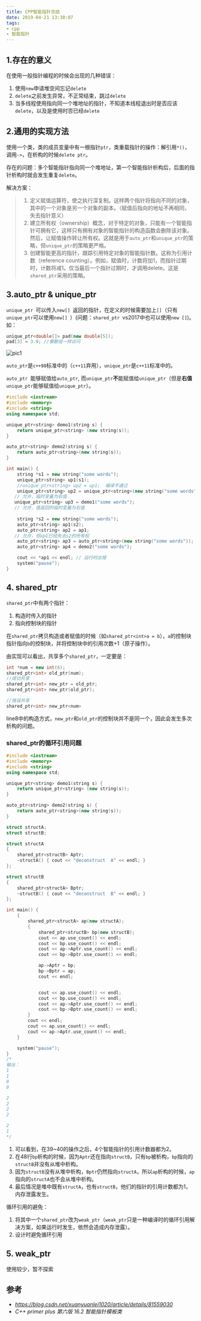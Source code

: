 ```yaml
---
title: CPP智能指针总结
date: 2019-04-21 13:30:07
tags:
- cpp
- 智能指针
---
```


## 1.存在的意义
在使用一般指针编程的时候会出现的几种错误：
1. 使用`new`申请堆空间忘记`delete`
2. `delete`之前发生异常，不正常结束，跳过`delete`
3. 当多线程使用指向同一个堆地址的指针，不知道本线程退出时是否应该`delete`，以及是使用时否已经`delete`

## 2.通用的实现方法
使用一个类，类的成员变量中有一根指针`ptr`，类重载指针的操作：解引用`*()`，调用`->`，在析构的时候`delete ptr`。

存在的问题：多个智能指针指向同一个堆地址，第一个智能指针析构后，后面的指针析构时就会发生重复`delete`。

解决方案：

> 1. 定义赋值运算符，使之执行深复制。这样两个指针将指向不同的对象，其中的一个对象是另一个对象的副本。（赋值后指向的地址不再相同，失去指针意义）
> 2. 建立所有权（ownership）概念，对于特定的对象，只能有一个智能指针可拥有它，这样只有拥有对象的智能指针的构造函数会删除该对象。然后，让赋值操作转让所有权。这就是用于`auto_ptr`和`unique_ptr`的策略，但`unique_ptr`的策略更严格。
> 3. 创建智能更高的指针，跟踪引用特定对象的智能指针数。这称为引用计数（reference counting）。例如，赋值时，计数将加1，而指针过期时，计数将减1。仅当最后一个指针过期时，才调用delete。这是`shared_ptr`采用的策略。

## 3.auto_ptr & unique_ptr 

`unique_ptr `可以传入`new[] `返回的指针，在定义的时候需要加上`[]`（只有`unique_ptr`可以使用`new[] `）(问题：`shared_ptr `vs2017中也可以使用`new []`)。如： 

```c++
unique_ptr<double[]> pad(new double[5]);
pad[3] = 3.9; //像数组一样访问
```

![pic1](CPP智能指针总结/pic1.png)

`auto_ptr`是`c++98`标准中的（`c++11`弃用），`unique_ptr`是`c++11`标准中的。 

`auto_ptr `能够赋值给`auto_ptr`, 而`unique_ptr`**不**能赋值给`unique_ptr`（但是**右值**`unique_ptr`能够赋值给`unique_ptr`）。 

```c++
#include <iostream>
#include <memory>
#include <string>
using namespace std;

unique_ptr<string> demo1(string s) {
	return unique_ptr<string> (new string(s));
}

auto_ptr<string> demo2(string s) {
	return auto_ptr<string>(new string(s));
}

int main() {
	string *s1 = new string("some words");
	unique_ptr<string> up1(s1);
	//unique_ptr<string> up2 = up1;  编译不通过
	unique_ptr<string> up2 = unique_ptr<string>(new string("some words"));
   // 允许，临时变量为右值
   unique_ptr<string> up3 = demo1("some words");
   // 允许，值返回的临时变量为右值
   
	string *s2 = new string("some words");
	auto_ptr<string> ap1(s2);
	auto_ptr<string> ap2 = ap1;
   // 允许，但ap1已经失去s2的所有权
	auto_ptr<string> ap3 = auto_ptr<string>(new string("some words"));
	auto_ptr<string> ap4 = demo2("some words");

	cout << *ap1 << endl; // 运行时出错
	system("pause");
}
```

## 4. shared_ptr

`shared_ptr`中有两个指针：

1. 构造时传入的指针
2. 指向控制块的指针

在`shared_ptr`拷贝构造或者赋值的时候（如`shared_ptr<int>a = b`），`a`的控制块指针指向`b`的控制块，并将控制块中的引用次数+1（原子操作）。

由实现可以看出，共享多个`shared_ptr`，一定要是： 

```c++
int *num = new int(6);
shared_ptr<int> old_ptr(num);
//成功共享
shared_ptr<int> new_ptr = old_ptr;
shared_ptr<int> new_ptr(old_ptr);

//错误共享
shared_ptr<int> new_ptr<num>
```

line8中的构造方式，`new_ptr`和`old_ptr`的控制块并不是同一个，因此会发生多次析构的问题。

### shared_ptr的循环引用问题 

```c++
#include <iostream>
#include <memory>
#include <string>
using namespace std;

unique_ptr<string> demo1(string s) {
	return unique_ptr<string> (new string(s));
}

auto_ptr<string> demo2(string s) {
	return auto_ptr<string>(new string(s));
}

struct structA;
struct structB;

struct structA
{
	shared_ptr<structB> Aptr;
	~structA() { cout << "deconstruct  A" << endl; }
};

struct structB
{
	shared_ptr<structA> Bptr;
	~structB() { cout << "deconstruct  B" << endl; }
};

int main() {
	{
		shared_ptr<structA> ap(new structA);
		{
			shared_ptr<structB> bp(new structB);
			cout << ap.use_count() << endl;
			cout << bp.use_count() << endl;
			cout << ap->Aptr.use_count() << endl;
			cout << bp->Bptr.use_count() << endl;

			ap->Aptr = bp;
			bp->Bptr = ap;
			cout << endl;


			cout << ap.use_count() << endl;
			cout << bp.use_count() << endl;
			cout << ap->Aptr.use_count() << endl;
			cout << bp->Bptr.use_count() << endl;
		}
		cout << endl;
		cout << ap.use_count() << endl;
		cout << ap->Aptr.use_count() << endl;
	}

	system("pause");
}
/*
输出：
1
1
0
0

2
2
2
2

2
1
*/
```

 

1. 可以看到，在39~40的操作之后，4个智能指针的引用计数器都为2。
2. 在48行`bp`析构的时候，因为`Aptr`还在指向`structB`，只有`bp`被析构，`bp`指向的`structB`并没有从堆中析构。
3. 因为`structB`没有从堆中析构，`Bptr`仍然指向`structA`，所以`ap`析构的时候，`ap`指向的`structA`也不会从堆中析构。
4. 最后情况是堆中既有`structA`，也有`structB`，他们的指针的引用计数都为1，内存泄露发生。

循环引用的避免：

1. 将其中一个`shared_ptr`改为`weak_ptr`（`weak_ptr`只是一种编译时的循环引用解决方案，如果运行时发生，依然会造成内存泄露）。
2. 设计时避免循环引用

## 5. weak_ptr 

使用较少，暂不探索

## 参考

- *https://blog.csdn.net/xuanyuanlei1020/article/details/81559030*
- *C++ primer plus 第六版 16.2 智能指针模板类*